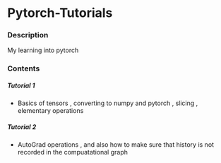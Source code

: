 # Pytorch-Tutorials

### Description 
 My learning into pytorch 

### Contents 

##### Tutorial 1 
- Basics of tensors , converting to numpy and pytorch , slicing , elementary operations 

##### Tutorial 2 
- AutoGrad operations , and also how to make sure that history is not recorded in the compuatational graph 
